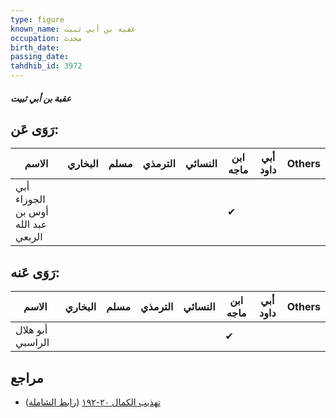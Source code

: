 ```yaml
---
type: figure
known_name: عقبة بن أبي ثبيت
occupation: محدث
birth_date:
passing_date:
tahdhib_id: 3972
---
```

##### عقبة بن أبي ثبيت

## رَوَى عَن:
| الاسم                              | البخاري | مسلم | الترمذي | النسائي | ابن ماجه | أبي داود | Others |
| ---------------------------------- | ------- | ---- | ------- | ------- | -------- | -------- | ------ |
| أبي الجوزاء أوس بن عبد الله الربعي |         |      |         |         | ✔        |          |        |
## رَوَى عَنه:
| الاسم            | البخاري | مسلم | الترمذي | النسائي | ابن ماجه | أبي داود | Others |
| ---------------- | ------- | ---- | ------- | ------- | -------- | -------- | ------ |
| أبو هلال الراسبي |         |      |         |         | ✔        |          |        |
## مراجع
- [تهذيب الكمال ٢٠-١٩٢](obsidian://open?vault=Tahdhib-al-Kamal&file=Figures/٣٩٧٢-عقبة%20بن%20أبي%20ثبيت) ([رابط الشاملة](https://shamela.ws/book/3722/10322))